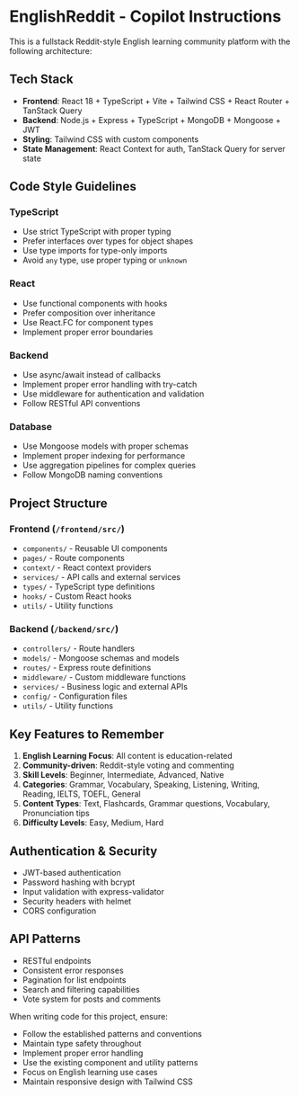 <!-- Use this file to provide workspace-specific custom instructions to Copilot. For more details, visit https://code.visualstudio.com/docs/copilot/copilot-customization#_use-a-githubcopilotinstructionsmd-file -->

# EnglishReddit - Copilot Instructions

This is a fullstack Reddit-style English learning community platform with the following architecture:

## Tech Stack
- **Frontend**: React 18 + TypeScript + Vite + Tailwind CSS + React Router + TanStack Query
- **Backend**: Node.js + Express + TypeScript + MongoDB + Mongoose + JWT
- **Styling**: Tailwind CSS with custom components
- **State Management**: React Context for auth, TanStack Query for server state

## Code Style Guidelines

### TypeScript
- Use strict TypeScript with proper typing
- Prefer interfaces over types for object shapes
- Use type imports for type-only imports
- Avoid `any` type, use proper typing or `unknown`

### React
- Use functional components with hooks
- Prefer composition over inheritance
- Use React.FC for component types
- Implement proper error boundaries

### Backend
- Use async/await instead of callbacks
- Implement proper error handling with try-catch
- Use middleware for authentication and validation
- Follow RESTful API conventions

### Database
- Use Mongoose models with proper schemas
- Implement proper indexing for performance
- Use aggregation pipelines for complex queries
- Follow MongoDB naming conventions

## Project Structure

### Frontend (`/frontend/src/`)
- `components/` - Reusable UI components
- `pages/` - Route components
- `context/` - React context providers
- `services/` - API calls and external services
- `types/` - TypeScript type definitions
- `hooks/` - Custom React hooks
- `utils/` - Utility functions

### Backend (`/backend/src/`)
- `controllers/` - Route handlers
- `models/` - Mongoose schemas and models
- `routes/` - Express route definitions
- `middleware/` - Custom middleware functions
- `services/` - Business logic and external APIs
- `config/` - Configuration files
- `utils/` - Utility functions

## Key Features to Remember

1. **English Learning Focus**: All content is education-related
2. **Community-driven**: Reddit-style voting and commenting
3. **Skill Levels**: Beginner, Intermediate, Advanced, Native
4. **Categories**: Grammar, Vocabulary, Speaking, Listening, Writing, Reading, IELTS, TOEFL, General
5. **Content Types**: Text, Flashcards, Grammar questions, Vocabulary, Pronunciation tips
6. **Difficulty Levels**: Easy, Medium, Hard

## Authentication & Security
- JWT-based authentication
- Password hashing with bcrypt
- Input validation with express-validator
- Security headers with helmet
- CORS configuration

## API Patterns
- RESTful endpoints
- Consistent error responses
- Pagination for list endpoints
- Search and filtering capabilities
- Vote system for posts and comments

When writing code for this project, ensure:
- Follow the established patterns and conventions
- Maintain type safety throughout
- Implement proper error handling
- Use the existing component and utility patterns
- Focus on English learning use cases
- Maintain responsive design with Tailwind CSS
